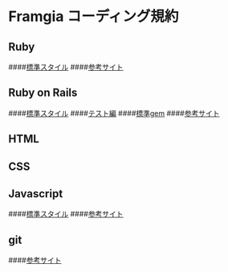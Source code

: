 # Framgia コーディング規約

## Ruby

####[標準スタイル](./ruby/standard.md)
####[参考サイト](./ruby/references.md)

## Ruby on Rails

####[標準スタイル](./rails/standard.md)
####[テスト編](./rails/test.md)
####[標準gem](./rails/gems.md)
####[参考サイト](./rails/references.md)

## HTML

## CSS

## Javascript

####[標準スタイル](./javascript/standard.md)
####[参考サイト](./javascript/references.md)

## git

####[参考サイト](./git/references.md)

